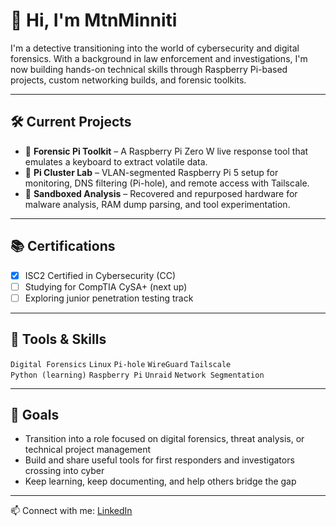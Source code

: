 # 👋 Hi, I'm MtnMinniti

I'm a detective transitioning into the world of cybersecurity and digital forensics. With a background in law enforcement and investigations, I'm now building hands-on technical skills through Raspberry Pi-based projects, custom networking builds, and forensic toolkits.

---

## 🛠️ Current Projects

- 🔎 **Forensic Pi Toolkit** – A Raspberry Pi Zero W live response tool that emulates a keyboard to extract volatile data.
- 🧠 **Pi Cluster Lab** – VLAN-segmented Raspberry Pi 5 setup for monitoring, DNS filtering (Pi-hole), and remote access with Tailscale.
- 🧪 **Sandboxed Analysis** – Recovered and repurposed hardware for malware analysis, RAM dump parsing, and tool experimentation.

---

## 📚 Certifications

- [x] ISC2 Certified in Cybersecurity (CC)
- [ ] Studying for CompTIA CySA+ (next up)
- [ ] Exploring junior penetration testing track

---

## 🧰 Tools & Skills

`Digital Forensics` `Linux` `Pi-hole` `WireGuard` `Tailscale`  
`Python (learning)` `Raspberry Pi` `Unraid` `Network Segmentation`

---

## 🚀 Goals

- Transition into a role focused on digital forensics, threat analysis, or technical project management
- Build and share useful tools for first responders and investigators crossing into cyber
- Keep learning, keep documenting, and help others bridge the gap

---

📫 Connect with me: [LinkedIn](https://www.linkedin.com/in/adriano-minniti-297390346/)
